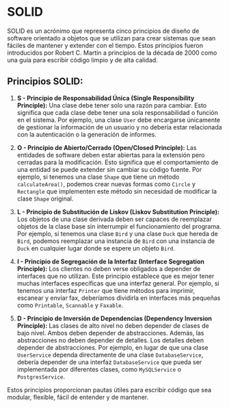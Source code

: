 # SOLID

SOLID es un acrónimo que representa cinco principios de diseño de software orientado a objetos que se utilizan para crear sistemas que sean fáciles de mantener y extender con el tiempo. Estos principios fueron introducidos por Robert C. Martin a principios de la década de 2000 como una guía para escribir código limpio y de alta calidad.

## Principios SOLID:

1. **S - Principio de Responsabilidad Única (Single Responsibility Principle):** Una clase debe tener solo una razón para cambiar. Esto significa que cada clase debe tener una sola responsabilidad o función en el sistema. Por ejemplo, una clase `User` debe encargarse únicamente de gestionar la información de un usuario y no debería estar relacionada con la autenticación o la generación de informes.

2. **O - Principio de Abierto/Cerrado (Open/Closed Principle):** Las entidades de software deben estar abiertas para la extensión pero cerradas para la modificación. Esto significa que el comportamiento de una entidad se puede extender sin cambiar su código fuente. Por ejemplo, si tenemos una clase `Shape` que tiene un método `calculateArea()`, podemos crear nuevas formas como `Circle` y `Rectangle` que implementen este método sin necesidad de modificar la clase `Shape` original.

3. **L - Principio de Substitución de Liskov (Liskov Substitution Principle):** Los objetos de una clase derivada deben ser capaces de reemplazar objetos de la clase base sin interrumpir el funcionamiento del programa. Por ejemplo, si tenemos una clase `Bird` y una clase `Duck` que hereda de `Bird`, podemos reemplazar una instancia de `Bird` con una instancia de `Duck` en cualquier lugar donde se espere un objeto `Bird`.

4. **I - Principio de Segregación de la Interfaz (Interface Segregation Principle):** Los clientes no deben verse obligados a depender de interfaces que no utilizan. Este principio establece que es mejor tener muchas interfaces específicas que una interfaz general. Por ejemplo, si tenemos una interfaz `Printer` que tiene métodos para imprimir, escanear y enviar fax, deberíamos dividirla en interfaces más pequeñas como `Printable`, `Scannable` y `Faxable`.

5. **D - Principio de Inversión de Dependencias (Dependency Inversion Principle):** Las clases de alto nivel no deben depender de clases de bajo nivel. Ambos deben depender de abstracciones. Además, las abstracciones no deben depender de detalles. Los detalles deben depender de abstracciones. Por ejemplo, en lugar de que una clase `UserService` dependa directamente de una clase `DatabaseService`, debería depender de una interfaz `DatabaseService` que pueda ser implementada por diferentes clases, como `MySQLService` o `PostgresService`.

Estos principios proporcionan pautas útiles para escribir código que sea modular, flexible, fácil de entender y de mantener.

